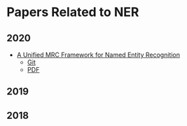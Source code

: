 # Papers Related to NER

## 2020
- [A Unified MRC Framework for Named Entity Recognition](https://arxiv.org/abs/1910.11476) 
    - [Git](https://github.com/SKRohit/mrc-for-flat-nested-ner)
    - [PDF](../../../papers/1910.11476.pdf)

## 2019


## 2018